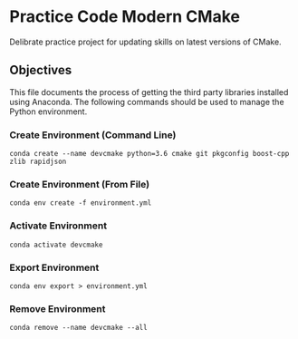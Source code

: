 # Practice Code Modern CMake
Delibrate practice project for updating skills on latest versions of CMake.

## Objectives
This file documents the process of getting the third party libraries installed 
using Anaconda.  The following commands should be used to manage the Python environment.

### Create Environment (Command Line)
```conda create --name devcmake python=3.6 cmake git pkgconfig boost-cpp zlib rapidjson```

### Create Environment (From File)
```conda env create -f environment.yml```

### Activate Environment
```conda activate devcmake```

### Export Environment
```conda env export > environment.yml```

### Remove Environment
```conda remove --name devcmake --all```
